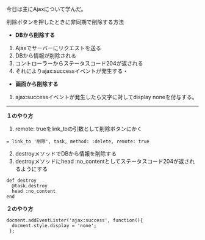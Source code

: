 今日は主にAjaxについて学んだ。

削除ボタンを押したときに非同期で削除する方法

- **DBから削除する**

1. Ajaxでサーバーにリクエストを送る
2. DBから情報が削除される
3. コントローラーからステータスコード204が返される
4. それによりajax:successイベントが発生する・

- **画面から削除する**

1. ajax:successイベントが発生したら文字に対してdisplay noneを付与する。

---

**１のやり方**

1. remote: trueをlink_toの引数として削除ボタンにかく
```
= link_to '削除', task, method: :delete, remote: true
```
2. destroyメソッドでDBから情報を削除する
3. destroyメソッドにhead :no_contentとしてステータスコード204が返されるようにする

```
def destroy
  @task.destroy
  head :no_content
end
```

**２のやり方**

```
docment.addEventLister('ajax:success', function(){
  docment.style.display = 'none';
 };
```





